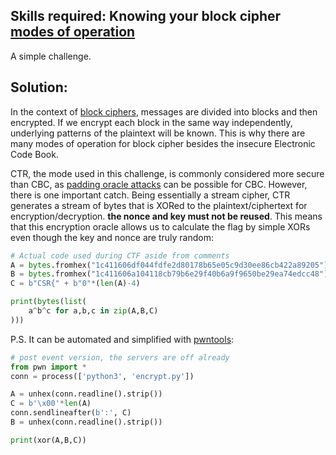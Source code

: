 ## Skills required: Knowing your block cipher [modes of operation](https://en.wikipedia.org/wiki/Block_cipher_mode_of_operation)

A simple challenge.

## Solution:

In the context of [block ciphers](https://en.wikipedia.org/wiki/Block_cipher), messages are divided into blocks and then encrypted.
If we encrypt each block in the same way independently, underlying patterns of the plaintext will be known.
This is why there are many modes of operation for block cipher besides the insecure Electronic Code Book.

CTR, the mode used in this challenge, is commonly considered more secure than CBC, as [padding oracle attacks](https://en.wikipedia.org/wiki/Padding_oracle_attack) can be possible for CBC.
However, there is one important catch. Being essentially a stream cipher, CTR generates a stream of bytes that is XORed to the plaintext/ciphertext for encryption/decryption. **the nonce and key must not be reused**.
This means that this encryption oracle allows us to calculate the flag by simple XORs even though the key and nonce are truly random:

```py
# Actual code used during CTF aside from comments
A = bytes.fromhex("1c411606df044fdfe2d80178b65e05c9d30ee86cb422a89205") # encrypted flag
B = bytes.fromhex("1c411606a104118cb79b6e29f40b6a9f9650be29ea74edcc48") # the ciphertext
C = b"CSR{" + b"0"*(len(A)-4)                                           # the plaintext to be encrypted

print(bytes(list(
    a^b^c for a,b,c in zip(A,B,C)
)))
```

P.S. It can be automated and simplified with [pwntools](https://docs.pwntools.com/en/stable/globals.html):

```py
# post event version, the servers are off already
from pwn import *
conn = process(['python3', 'encrypt.py'])

A = unhex(conn.readline().strip())
C = b'\x00'*len(A)
conn.sendlineafter(b':', C)
B = unhex(conn.readline().strip())

print(xor(A,B,C))
```
